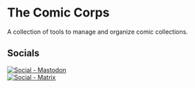 # The Comic Corps

A collection of tools to manage and organize comic collections.

## Socials

[![Social - Mastodon](https://img.shields.io/badge/%40ComicCorps-teal?label=Mastodon&logo=mastodon&style=for-the-badge)](https://mastodon.social/@ComicCorps)\
[![Social - Matrix](https://img.shields.io/badge/%23Comic-Corps-teal?label=Matrix&logo=matrix&style=for-the-badge)](https://matrix.to/#/#Comic-Corps:matrix.org)
